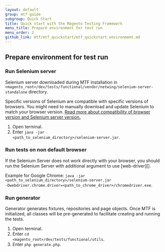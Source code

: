 ```yaml
---
layout: default
group: mtf-guide
subgroup: Quick Start
title: Quick start with the Magento Testing Framework
menu_title: Prepare environment for test run
menu_order: 2
github_link: mtf/mtf_quickstart/mtf_quickstart_environmemt.md
---
```

<h2 id="mtf_quickstart_config">Prepare environment for test run</h2>

<h3 id="mtf_quickstart_env_selenium">Run Selenium server</h3>
Selenium server downloaded during MTF installation in <code>&lt;magento_root&gt;/dev/tests/functional/vendor/netwing/selenium-server-standalone</code> directory.

<div class="bs-callout bs-callout-info" id="info">
  <p>Specific versions of Selenium are compatible with specific versions of browsers. You might need to manually download and update Selenium to match your browser version. <a href="http://docs.seleniumhq.org/about/platforms.jsp">Read more about compatibility of browser version and Selenium server version.</a></p>
</div>

1.    Open terminal.
1.    Enter <code>java -jar &lt;path_to_selenium_directory&gt;/selenium-server.jar</code>.

<h3 id="mtf_quickstart_env_selenium-non-def">Run tests on non default browser</h3>        
If the Selenium Server does not work directly with your browser, you should run the Selenium Server with additional argument to use [web-driver][].

Example for Google Chrome:
<code>java -jar &lt;path_to_selenium_directory&gt;/selenium-server.jar -Dwebdriver.chrome.driver=&lt;path_to_chrome_driver&gt;/chromedriver.exe</code>.

<h3 id="mtf_quickstart_env_generator">Run generator</h3>

Generator generates fixtures, repositories and page objects. Once MTF is initialized, all classes will be pre-generated to facilitate creating and running the tests.

1.    Open terminal.
1.    Enter <code>cd &lt;magento_root&gt;/dev/tests/functional/utils</code>.
1.    Enter <code>php generate.php</code>.



[web-driver]: http://docs.seleniumhq.org/about/platforms.jsp